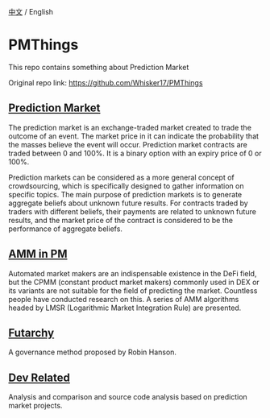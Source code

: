 [中文](./README_CN.md) / English

# PMThings

This repo contains something about Prediction Market

Original repo link: https://github.com/Whisker17/PMThings

## [Prediction Market](https://github.com/Whisker17/PMThings/blob/main/pm/README.md)

The prediction market is an exchange-traded market created to trade the outcome of an event. The market price in it can indicate the probability that the masses believe the event will occur. Prediction market contracts are traded between 0 and 100%. It is a binary option with an expiry price of 0 or 100%.

Prediction markets can be considered as a more general concept of crowdsourcing, which is specifically designed to gather information on specific topics. The main purpose of prediction markets is to generate aggregate beliefs about unknown future results. For contracts traded by traders with different beliefs, their payments are related to unknown future results, and the market price of the contract is considered to be the performance of aggregate beliefs.

## [AMM in PM](https://github.com/Whisker17/PMThings/blob/main/amm/README.md)

Automated market makers are an indispensable existence in the DeFi field, but the CPMM (constant product market makers) commonly used in DEX or its variants are not suitable for the field of predicting the market. Countless people have conducted research on this. A series of AMM algorithms headed by LMSR (Logarithmic Market Integration Rule) are presented.

## [Futarchy](https://github.com/Whisker17/PMThings/blob/main/futarchy/README.md)

A governance method proposed by Robin Hanson.

## [Dev Related](https://github.com/Whisker17/PMThings/blob/main/dev/README.md)

Analysis and comparison and source code analysis based on prediction market projects.

